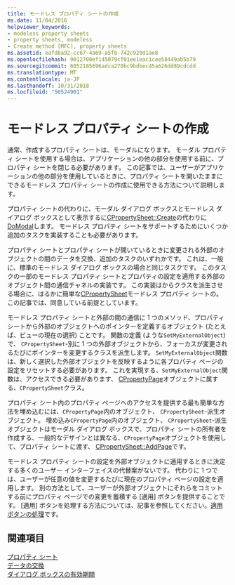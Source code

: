 ```yaml
---
title: モードレス プロパティ シートの作成
ms.date: 11/04/2016
helpviewer_keywords:
- modeless property sheets
- property sheets, modeless
- Create method [MFC], property sheets
ms.assetid: eafd8a92-cc67-4a69-a5fb-742c920d1ae8
ms.openlocfilehash: 9012700ef145079cf01ee1eac1cee58449ab5b79
ms.sourcegitcommit: 6052185696adca270bc9bdbec45a626dd89cdcdd
ms.translationtype: MT
ms.contentlocale: ja-JP
ms.lasthandoff: 10/31/2018
ms.locfileid: "50524901"
---
```

# <a name="creating-a-modeless-property-sheet"></a>モードレス プロパティ シートの作成

通常、作成するプロパティ シートは、モーダルになります。 モーダル プロパティ シートを使用する場合は、アプリケーションの他の部分を使用する前に、プロパティ シートを閉じる必要があります。 この記事では、ユーザーがアプリケーションの他の部分を使用しているときに、プロパティ シートを開いたままにできるモードレス プロパティ シートの作成に使用できる方法について説明します。

プロパティ シートの代わりに、モーダル ダイアログ ボックスとモードレス ダイアログ ボックスとして表示するに[CPropertySheet::Create](../mfc/reference/cpropertysheet-class.md#create)の代わりに[DoModal](../mfc/reference/cpropertysheet-class.md#domodal)します。 モードレス プロパティ シートをサポートするためにいくつか追加のタスクを実装することも必要があります。

プロパティ シートとプロパティ シートが開いているときに変更される外部のオブジェクトの間のデータを交換、追加のタスクのいずれかです。 これは、一般に、標準のモードレス ダイアログ ボックスの場合と同じタスクです。 このタスクの一部のモードレス プロパティ シートとプロパティの設定を適用する外部のオブジェクト間の通信チャネルの実装です。 この実装はからクラスを派生させる場合に、はるかに簡単な[CPropertySheet](../mfc/reference/cpropertysheet-class.md)モードレス プロパティ シートの。 この記事では、同意している前提としています。

モードレス プロパティ シートと外部の間の通信に 1 つのメソッド、プロパティ シートから外部のオブジェクトへのポインターを定義するオブジェクト (たとえば、ビューの現在の選択) ことです。 関数の定義 (ような`SetMyExternalObject`) で、 `CPropertySheet`-別に 1 つの外部オブジェクトから、フォーカスが変更されるたびにポインターを変更するクラスを派生します。 `SetMyExternalObject`関数は、新しく選択した外部オブジェクトを反映するように各プロパティ ページの設定をリセットする必要があります。 これを実現する、`SetMyExternalObject`関数は、アクセスできる必要があります、 [CPropertyPage](../mfc/reference/cpropertypage-class.md)オブジェクトに属する、`CPropertySheet`クラス。

プロパティ シート内のプロパティ ページへのアクセスを提供する最も簡単な方法を埋め込むには、`CPropertyPage`内のオブジェクト、 `CPropertySheet`-派生オブジェクト。 埋め込み`CPropertyPage`内のオブジェクト、 `CPropertySheet`-派生オブジェクトはモーダル ダイアログ ボックスで、プロパティ シートの所有者を作成する、一般的なデザインとは異なる、`CPropertyPage`オブジェクトを使用して、プロパティ シートに渡す、 [CPropertySheet::AddPage](../mfc/reference/cpropertysheet-class.md#addpage)です。

モードレス プロパティ シートの設定を外部オブジェクトに適用するときに決定する多くのユーザー インターフェイスの代替案がないです。 代わりに 1 つでは、ユーザーが任意の値を変更するたびに現在のプロパティ ページの設定を適用します。 別の方法として、ユーザーが外部オブジェクトにそれらをコミットする前にプロパティ ページでの変更を蓄積する [適用] ボタンを提供することです。 [適用] ボタンを処理する方法については、記事を参照してください。[適用ボタンの処理](../mfc/handling-the-apply-button.md)です。

## <a name="see-also"></a>関連項目

[プロパティ シート](../mfc/property-sheets-mfc.md)<br/>
[データの交換](../mfc/exchanging-data.md)<br/>
[ダイアログ ボックスの有効期間](../mfc/life-cycle-of-a-dialog-box.md)

